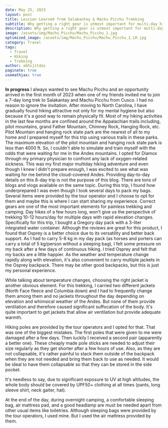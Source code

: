 ```yaml
---
date: May 25, 2023
layout: post
title: Lession Learned from Salakantey & Machu Picchu Trekking
subtitle: Why getting a right gear is utmost important for multi-day hiking
description: Why getting a right gear is utmost important for multi-day hiking
image: /assets/img/Machu_Picchu/Machu_Picchu_1.jpg
optimized_image: /assets/img/Machu_Picchu/Machu_Picchu_1_LR.jpg
category: Travel
tags:
  - Travel
  - Hiking
  - Trekking
author: abhijitdas
paginate: true
usemathjax: true
---
```


**In progress** 
I always wanted to see Machu Picchu and an opportunity arrived in the first month of 2023 when one of my friends invited me to join a 7-day long trek to Salakantay and Machu Picchu from Cusco. I had no reason to ignore the invitation. After moving to North Carolina, I have gradually found hiking attractive not only for my mental hygiene but also because it's a good way to remain physically fit. Most of my hiking activities in the last few months are confined around the Appalachian trails including, pilot mountains, grand Father Mountain, Chimney Rock, Hanging Rock, etc. Pilot Mountain and hanging rock state park are the nearest of all to my home and I prepared myself for this trip using various trails in these parks. The maximum elevation of the pilot mountain and hanging rock state park is less than 4000 ft. So, I couldn't able to simulate and train myself with the odds that were waiting for me in the Andes mountains. I opted for Diamox through my primary physician to confront any lack of oxygen-related sickness. This was my first major multiday hiking adventure and even though I knew I didn't prepare enough, I was excited to see what was waiting for me behind the cloud-covered Andes. Providing day-to-day details on this 8-day trip is not the purpose of this blog. There are tons of blogs and vlogs available on the same topic. During this trip, I found how underprepared I was even though I took several days to pack my bags. Several items were provided by the tour operator and I choose to opt for them and maybe this is where I can start sharing my experience.
Correct gears are one of the most important elements for painless trekking and camping. Day hikes of a few hours long, won't give us the perspective of trekking 10-12 hours/day for multiple days with rapid elevation changes. Specifically for this trip, I bought a Gregory day pack with a 3-liter integrated water container. Although the reviews are great for this product, I found that Osprey is a better choice due to its versatility and better back support. As I had to carry 5-8 kg in my day pack (as horses and porters can carry a total of 5 kg/person without a sleeping bag), I felt some pressure on my back after a few days of continuous hiking. I tried Osprey and felt that my backs are a little happier. As the weather and temperature change rapidly along with elevation, it's also convenient to carry multiple jackets in the Osprey backpack. There may be other good backpacks, but this is just my personal experience.

While talking about temperature changes, choosing the right jacket is another obvious element. For this trekking, I carried two different jackets (North Face fleece and Columbia down) and I had to frequently change them among them and no jackets throughout the day depending on elevation and whimsical weather of the Andes. But none of them provide ventilation and therefore caused significant suffocation of the body. It's quite important to get jackets that allow air ventilation but provide adequate warmth. 

Hiking poles are provided by the tour operators and I opted for that. That was one of the biggest mistakes. The first poles that were given to me were damaged after a few days. Then luckily I received a second pair (apparently a better one). These cheaply made pole sticks are needed to adjust their size regularly as they get shorter after a few hours of use. Also, as they are not collapsable, it's rather painful to stack them outside of the backpack when they are not needed and bring them back to use as needed. It would be ideal to have them collapsable so that they can be stored in the side pocket. 

It's needless to say, due to significant exposure to UV at high altitudes, the whole body should be covered by UPF50+ clothing at all times (pants, long sleeve shirt, neck gaiter, hat).

At the end of the day, during overnight camping, a comfortable sleeping bag, air mattress pad, and a good headlamp are must be needed apart from other usual items like toiletries. Although sleeping bags were provided by the tour operators, I used mine. But I used the air mattress provided by them. 





